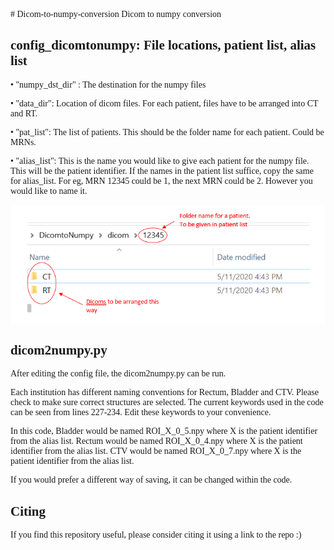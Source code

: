 <span style="font-family: 'Proxima Nova';">
# Dicom-to-numpy-conversion
Dicom to numpy conversion

## config_dicomtonumpy: File locations, patient list, alias list

•	"numpy_dst_dir" : The destination for the numpy files

•	"data_dir": Location of dicom files. For each patient, files have to be arranged into CT and RT. 

•	"pat_list": The list of patients. This should be the folder name for each patient. Could be MRNs.

•	"alias_list": This is the name you would like to give each patient for the numpy file. This will be the patient identifier. If the names in the patient list suffice, copy the same for alias_list. For eg, MRN 12345 could be 1, the next MRN could be 2. However you would like to name it.


<img src="directoryformat.png" align="center" />

## dicom2numpy.py
After editing the config file, the dicom2numpy.py can be run. 

Each institution has different naming conventions for Rectum, Bladder and CTV. Please check to make sure correct structures are selected. The current keywords used in the code can be seen from lines 227-234. Edit these keywords to your convenience.

In this code,
Bladder would be named ROI_X_0_5.npy where X is the patient identifier from the alias list.
Rectum would be named ROI_X_0_4.npy where X is the patient identifier from the alias list.
CTV would be named ROI_X_0_7.npy where X is the patient identifier from the alias list.

If you would prefer a different way of saving, it can be changed within the code.

## Citing
If you find this repository useful, please consider citing it using a link to the repo :)
 


